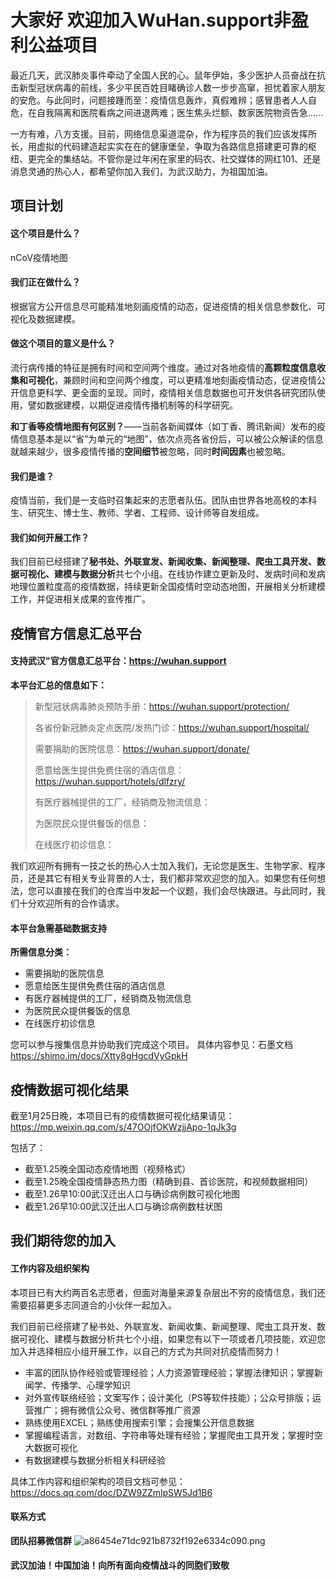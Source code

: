 # 大家好 欢迎加入WuHan.support非盈利公益项目



最近几天，武汉肺炎事件牵动了全国人民的心。鼠年伊始，多少医护人员奋战在抗击新型冠状病毒的前线，多少平民百姓目睹确诊人数一步步高窜，担忧着家人朋友的安危。与此同时，问题接踵而至：疫情信息轰炸，真假难辨；感冒患者人人自危，在自我隔离和医院看病之间进退两难；医生焦头烂额、数家医院物资告急......

一方有难，八方支援。目前，网络信息渠道混杂，作为程序员的我们应该发挥所长，用虚拟的代码建造起实实在在的健康堡垒，争取为各路信息搭建更可靠的枢纽、更完全的集结站。不管你是过年闲在家里的码农、社交媒体的网红101、还是消息灵通的热心人，都希望你加入我们，为武汉助力，为祖国加油。

## 项目计划
#### 这个项目是什么？
nCoV疫情地图
#### 我们正在做什么？
根据官方公开信息尽可能精准地刻画疫情的动态，促进疫情的相关信息参数化、可视化及数据建模。
#### 做这个项目的意义是什么？
流行病传播的特征是拥有时间和空间两个维度。通过对各地疫情的**高颗粒度信息收集和可视化**，兼顾时间和空间两个维度，可以更精准地刻画疫情动态，促进疫情公开信息更科学、更全面的呈现。同时，疫情相关信息数据也可开发供各研究团队使用，譬如数据建模，以期促进疫情传播机制等的科学研究。

**和丁香等疫情地图有何区别？**——当前各新闻媒体（如丁香、腾讯新闻）发布的疫情信息基本是以“省”为单元的“地图”，依次点亮各省份后，可以被公众解读的信息就越来越少，很多疫情传播的**空间细节**被忽略，同时**时间因素**也被忽略。
#### 我们是谁？
疫情当前，我们是一支临时召集起来的志愿者队伍。团队由世界各地高校的本科生、研究生、博士生、教师、学者、工程师、设计师等自发组成。

#### 我们如何开展工作？
我们目前已经搭建了**秘书处、外联宣发、新闻收集、新闻整理、爬虫工具开发、数据可视化、建模与数据分析**共七个小组。在线协作建立更新及时、发病时间和发病地理位置粒度高的疫情数据，持续更新全国疫情时空动态地图，开展相关分析建模工作，并促进相关成果的宣传推广。

## 疫情官方信息汇总平台

#### 支持武汉"官方信息汇总平台：https://wuhan.support

**本平台汇总的信息如下：**

>新型冠状病毒肺炎预防手册：https://wuhan.support/protection/
>
>各省份新冠肺炎定点医院/发热门诊：https://wuhan.support/hospital/
>
>需要捐助的医院信息：https://wuhan.support/donate/
>
>愿意给医生提供免费住宿的酒店信息： https://wuhan.support/hotels/dlfzry/
>
>有医疗器械提供的工厂，经销商及物流信息：
>
>为医院民众提供餐饭的信息：
>
>在线医疗初诊信息：

我们欢迎所有拥有一技之长的热心人士加入我们，无论您是医生、生物学家、程序员，还是其它有相关专业背景的人士，我们都非常欢迎您的加入。如果您有任何想法，您可以直接在我们的仓库当中发起一个议题，我们会尽快跟进。与此同时，我们十分欢迎所有的合作请求。

#### 本平台急需基础数据支持
**所需信息分类：**
- 需要捐助的医院信息
- 愿意给医生提供免费住宿的酒店信息
- 有医疗器械提供的工厂，经销商及物流信息
- 为医院民众提供餐饭的信息
- 在线医疗初诊信息

您可以参与搜集信息并协助我们完成这个项目。
具体内容参见：石墨文档 https://shimo.im/docs/Xtty8gHgcdVyGpkH 


## 疫情数据可视化结果
截至1月25日晚，本项目已有的疫情数据可视化结果请见：https://mp.weixin.qq.com/s/47OOjfOKWzjjApo-1qJk3g

包括了：
- 截至1.25晚全国动态疫情地图（视频格式）
- 截至1.25晚全国疫情静态热力图（精确到县、首诊医院，和视频数据相同）
- 截至1.26早10:00武汉迁出人口与确诊病例数可视化地图
- 截至1.26早10:00武汉迁出人口与确诊病例数柱状图
## 我们期待您的加入

#### 工作内容及组织架构
本项目已有大约两百名志愿者，但面对海量来源复杂层出不穷的疫情信息，我们还需要招募更多志同道合的小伙伴一起加入。

我们目前已经搭建了秘书处、外联宣发、新闻收集、新闻整理、爬虫工具开发、数据可视化、建模与数据分析共七个小组，如果您有以下一项或者几项技能，欢迎您加入并选择相应小组开展工作，以自己的方式为共同对抗疫情而努力！
- 丰富的团队协作经验或管理经验；人力资源管理经验；掌握法律知识；掌握新闻学、传播学、心理学知识
- 对外宣传联络经验；文案写作；设计美化（PS等软件技能）；公众号排版；运营推广；拥有微信公众号、微信群等推广资源
- 熟练使用EXCEL；熟练使用搜索引擎；会搜集公开信息数据
- 掌握编程语言，对数组、字符串等处理有经验；掌握爬虫工具开发；掌握时空大数据可视化
- 有数据建模与数据分析相关科研经验

具体工作内容和组织架构的项目文档可参见：https://docs.qq.com/doc/DZW9ZZmlpSW5Jd1B6 
#### 联系方式
 **团队招募微信群**
![a86454e71dc921b8732f192e6334c090.png](en-resource://0.png)

#### 武汉加油！中国加油！向所有面向疫情战斗的同胞们致敬
